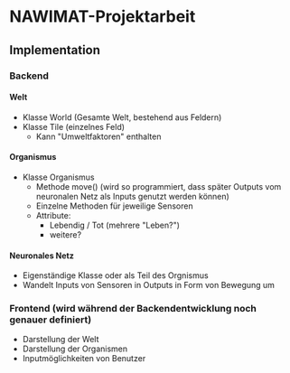 # NAWIMAT-Projektarbeit

## Implementation

### Backend

#### Welt
- Klasse World (Gesamte Welt, bestehend aus Feldern)
- Klasse Tile (einzelnes Feld)
    - Kann "Umweltfaktoren" enthalten

#### Organismus
- Klasse Organismus
    - Methode move() (wird so programmiert, dass später Outputs vom neuronalen Netz als Inputs genutzt werden können)
    - Einzelne Methoden für jeweilige Sensoren
    - Attribute:
        - Lebendig / Tot (mehrere "Leben?")
        - weitere?

#### Neuronales Netz
- Eigenständige Klasse oder als Teil des Orgnismus
- Wandelt Inputs von Sensoren in Outputs in Form von Bewegung um


### Frontend (wird während der Backendentwicklung noch genauer definiert)
- Darstellung der Welt
- Darstellung der Organismen
- Inputmöglichkeiten von Benutzer
